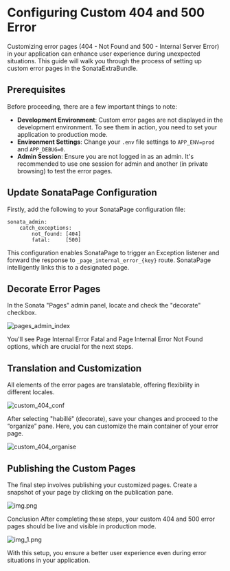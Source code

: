 # Configuring Custom 404 and 500 Error

Customizing error pages (404 - Not Found and 500 - Internal Server Error) in your application can enhance user experience during unexpected situations. This guide will walk you through the process of setting up custom error pages in the SonataExtraBundle.

## Prerequisites

Before proceeding, there are a few important things to note:

- **Development Environment**: Custom error pages are not displayed in the development environment. To see them in action, you need to set your application to production mode.
- **Environment Settings**: Change your `.env` file settings to `APP_ENV=prod` and `APP_DEBUG=0`.
- **Admin Session**: Ensure you are not logged in as an admin. It's recommended to use one session for admin and another (in private browsing) to test the error pages.


## Update SonataPage Configuration

Firstly, add the following to your SonataPage configuration file:

```
sonata_admin:
    catch_exceptions:
        not_found: [404]
        fatal:     [500]

```

This configuration enables SonataPage to trigger an Exception listener and forward the response to `_page_internal_error_{key}` route. SonataPage intelligently links this to a designated page.


## Decorate Error Pages
In the Sonata "Pages" admin panel, locate and check the "decorate" checkbox.

![pages_admin_index](./doc-sonata-extra-images/pages_admin_index.png)

You'll see Page Internal Error Fatal and Page Internal Error Not Found options, which are crucial for the next steps.

## Translation and Customization
All elements of the error pages are translatable, offering flexibility in different locales.

![custom_404_conf](./doc-sonata-extra-images/custom_404_conf.png)

After selecting "habillé" (decorate), save your changes and proceed to the “organize” pane. Here, you can customize the main container of your error page.

![custom_404_organise](./doc-sonata-extra-images/custom_404_organise.png)

## Publishing the Custom Pages

The final step involves publishing your customized pages. 
Create a snapshot of your page by clicking on the publication pane.

![img.png](./doc-sonata-extra-images/custom_404_publish.png)


Conclusion
After completing these steps, your custom 404 and 500 error pages should be live and visible in production mode.

![img_1.png](./doc-sonata-extra-images/custom_404_ready.png)


With this setup, you ensure a better user experience even during error situations in your application.


